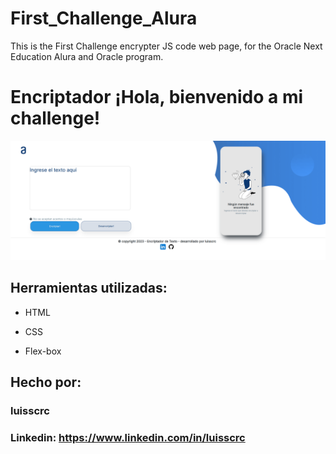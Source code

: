 # First_Challenge_Alura
This is the First Challenge encrypter JS code web page, for the Oracle Next Education Alura and Oracle program.
# Encriptador ¡Hola, bienvenido a mi challenge!

![imagen](https://github.com/luisscrc/First_Challenge_Alura/blob/main/challenge.png)

## Herramientas utilizadas:

* HTML

* CSS

* Flex-box

## Hecho por:

### luisscrc
### Linkedin: https://www.linkedin.com/in/luisscrc
